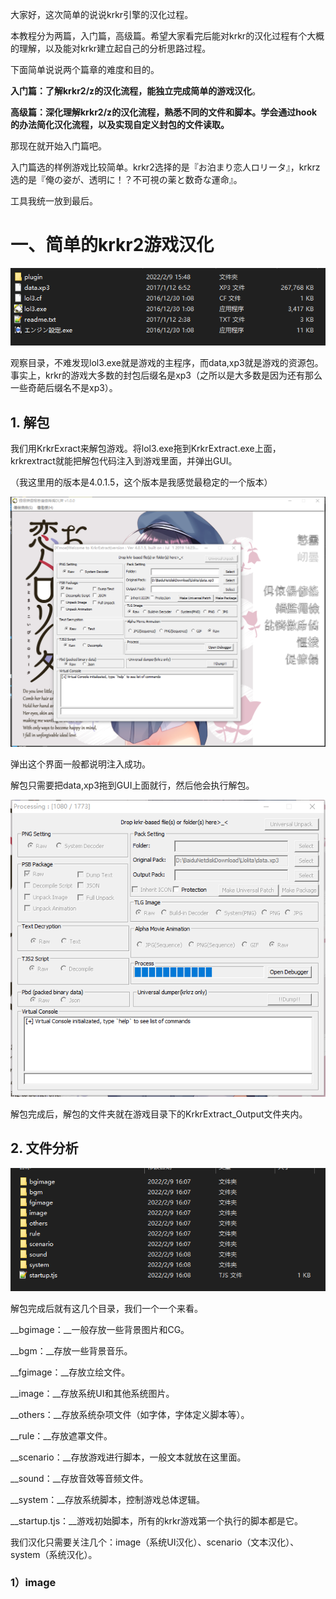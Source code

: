 大家好，这次简单的说说krkr引擎的汉化过程。

本教程分为两篇，入门篇，高级篇。希望大家看完后能对krkr的汉化过程有个大概的理解，以及能对krkr建立起自己的分析思路过程。

下面简单说说两个篇章的难度和目的。

__入门篇：了解krkr2/z的汉化流程，能独立完成简单的游戏汉化__。

__高级篇：深化理解krkr2/z的汉化流程，熟悉不同的文件和脚本。学会通过hook的办法简化汉化流程，以及实现自定义封包的文件读取。__

那现在就开始入门篇吧。

入门篇选的样例游戏比较简单。krkr2选择的是『お泊まり恋人ロリータ』，krkrz选的是『俺の姿が、透明に！？不可視の薬と数奇な運命』。

工具我统一放到最后。

# 一、简单的krkr2游戏汉化

![0](img/0.png)

观察目录，不难发现lol3.exe就是游戏的主程序，而data,xp3就是游戏的资源包。事实上，krkr的游戏大多数的封包后缀名是xp3（之所以是大多数是因为还有那么一些奇葩后缀名不是xp3）。

## 1. 解包

我们用KrkrExract来解包游戏。将lol3.exe拖到KrkrExtract.exe上面，krkrextract就能把解包代码注入到游戏里面，并弹出GUI。

（我这里用的版本是4.0.1.5，这个版本是我感觉最稳定的一个版本）

![1](img/1.png)

弹出这个界面一般都说明注入成功。

解包只需要把data,xp3拖到GUI上面就行，然后他会执行解包。

![2](img/2.png)

解包完成后，解包的文件夹就在游戏目录下的KrkrExtract_Output文件夹内。

## 2. 文件分析

![3](img/3.png)

解包完成后就有这几个目录，我们一个一个来看。

__bgimage：__一般存放一些背景图片和CG。

__bgm：__存放一些背景音乐。

__fgimage：__存放立绘文件。

__image：__存放系统UI和其他系统图片。

__others：__存放系统杂项文件（如字体，字体定义脚本等）。

__rule：__存放遮罩文件。

__scenario：__存放游戏进行脚本，一般文本就放在这里面。

__sound：__存放音效等音频文件。

__system：__存放系统脚本，控制游戏总体逻辑。

__startup.tjs：__游戏初始脚本，所有的krkr游戏第一个执行的脚本都是它。

我们汉化只需要关注几个：image（系统UI汉化）、scenario（文本汉化）、system（系统汉化）。

### 1）image

